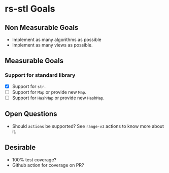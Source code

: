 # rs-stl Goals

## Non Measurable Goals

- Implement as many algorithms as possible
- Implement as many views as possible.

## Measurable Goals

### Support for standard library

- [x] Support for `str`.
- [ ] Support for `Map` or provide new `Map`.
- [ ] Support for `HashMap` or provide new `HashMap`.

## Open Questions

- Should `actions` be supported? See `range-v3` actions to know more about it.

## Desirable
- 100% test coverage?
- Github action for coverage on PR?
